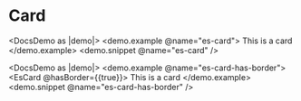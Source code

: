 # Card

<DocsDemo as |demo|>
  <demo.example @name="es-card">
    <EsCard>
      This is a card
    </EsCard>
  </demo.example>
  <demo.snippet @name="es-card" />
</DocsDemo>

<DocsDemo as |demo|>
  <demo.example @name="es-card-has-border">
    <EsCard @hasBorder={{true}}>
      This is a card
    </EsCard>
  </demo.example>
  <demo.snippet @name="es-card-has-border" />
</DocsDemo>

<DocsNote />
